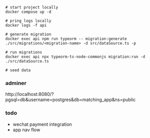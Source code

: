```
# start project locally
docker compose up -d

# pring logs locally
docker logs -f api

# generate migration
docker exec api npm run typeorm -- migration:generate ./src/migrations/<migration-name> -d src/dataSource.ts -p

# run migrations
docker exec api npx typeorm-ts-node-commonjs migration:run -d ./src/dataSource.ts

# seed data
```

### adminer

http://localhost:8080/?pgsql=db&username=postgres&db=matching_app&ns=public

### todo

- wechat payment integration
- app nav flow
